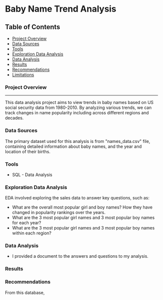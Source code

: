 # Baby Name Trend Analysis

## Table of Contents

- [Project Overview](#project-overview)
- [Data Sources](#data-sources)
- [Tools](#tools)
- [Exploration Data Analysis](#exploration-data-analysis)
- [Data Analysis](#data-analysis)
- [Results](#results)
- [Recommendations](#recommendations)
- [Limitations](#limitations)

### Project Overview
---

This data analysis project aims to view trends in baby names based on US social security data from 1980-2010. By analyzing various trends, we can track
changes in name popularity including across different regions and decades.

### Data Sources

The primary dataset used for this analysis is from "names_data.csv" file, containing detailed information about baby names, and the year and location of their births.

### Tools

- SQL - Data Analysis

### Exploration Data Analysis

EDA involved exploring the sales data to answer key questions, such as:

- What are the overall most popular girl and boy names? How they have changed in popularity rankings over the years.
- What are the 3 most popular girl names and 3 most popular boy names for each year?
- What are the 3 most popular girl names and 3 most popular boy names within each region?

### Data Analysis
- I provided a document to the answers and questions to my analysis.

### Results


### Recommendations
From this database, 
